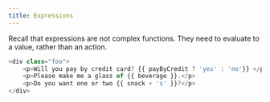 ```yaml
---
title: Expressions 
---
```

Recall that expressions are not complex functions. They need to evaluate to a value, rather than an action.
```javascript
<div class="foo">
    <p>Will you pay by credit card? {{ payByCredit ? 'yes' : 'no'}} </p>
    <p>Please make me a glass of {{ beverage }}.</p>
    <p>Do you want one or two {{ snack + 's' }}?</p>
</div>
```